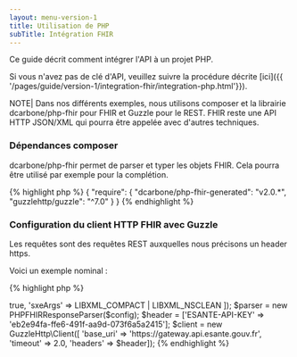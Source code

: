 ```yaml
---
layout: menu-version-1
title: Utilisation de PHP
subTitle: Intégration FHIR
---
```

<!-- <p style="background-color: #ffcccc; border:1px solid grey; padding: 5px; max-width: 790px;">
Cette documentation concerne la version 1 de l'API qui sera prochainement décommissionnée. Nous vous invitons à migrer vers la version 2 de l'API FHIR Annuaire Santé.
</p> -->

Ce guide décrit comment intégrer l'API à un projet PHP.

Si vous n'avez pas de clé d'API, veuillez suivre la procédure décrite [ici]({{ '/pages/guide/version-1/integration-fhir/integration-php.html'}}).

NOTE| Dans nos différents exemples, nous utilisons composer et la librairie dcarbone/php-fhir pour FHIR et Guzzle pour le REST. FHIR reste une API HTTP JSON/XML  qui pourra être appelée avec d'autres techniques.

### Dépendances composer

dcarbone/php-fhir permet de parser et typer les objets FHIR. Cela pourra être utilisé par exemple pour la complétion. 



<div class="code-sample"><div class="tab-content" data-name="composer">
{% highlight php %}
{
  "require": {
    "dcarbone/php-fhir-generated": "v2.0.*",
    "guzzlehttp/guzzle": "^7.0"
  }
}
{% endhighlight %}

</div>
</div>


### Configuration du client HTTP FHIR avec Guzzle

Les requêtes sont des requêtes REST auxquelles nous précisons un header https. 

Voici un exemple nominal : 


<div class="code-sample"><div class="tab-content" data-name="PHP">

{% highlight php %}
<?php
require_once '../vendor/autoload.php';
use DCarbone\PHPFHIRGenerated\R4\PHPFHIRResponseParser;
use DCarbone\PHPFHIRGenerated\R4\PHPFHIRResponseParserConfig;

$config = new PHPFHIRResponseParserConfig([
    'registerAutoloader' => true,
    'sxeArgs' => LIBXML_COMPACT | LIBXML_NSCLEAN
]);
$parser = new PHPFHIRResponseParser($config);


$header = ['ESANTE-API-KEY' => 'eb2e94fa-ffe6-491f-aa9d-073f6a5a2415'];
$client = new GuzzleHttp\Client([
    'base_uri' => 'https://gateway.api.esante.gouv.fr',
    'timeout'  => 2.0,
    'headers'  => $header]);
{% endhighlight %}

</div></div>


